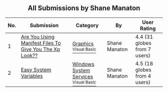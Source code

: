 ﻿<div align="center">

## All Submissions by Shane Manaton

</div>

No.  | Submission | Category | By   | User Rating
---- | ---------- | -------- | ---- | -----------
1 | [Are You Using Manifest Files To Give You The Xp Look??<br />](https://github.com/Planet-Source-Code/shane-manaton-are-you-using-manifest-files-to-give-you-the-xp-look__1-36278) | [Graphics<br /><sup>Visual Basic</sup>](../ByCategory/graphics__1-46.md) | Shane Manaton | 4.4 (31 globes from 7 users)
2 | [Easy System Variables<br />](https://github.com/Planet-Source-Code/shane-manaton-easy-system-variables__1-33156) | [Windows System Services<br /><sup>Visual Basic</sup>](../ByCategory/windows-system-services__1-35.md) | Shane Manaton | 4.5 (18 globes from 4 users)
